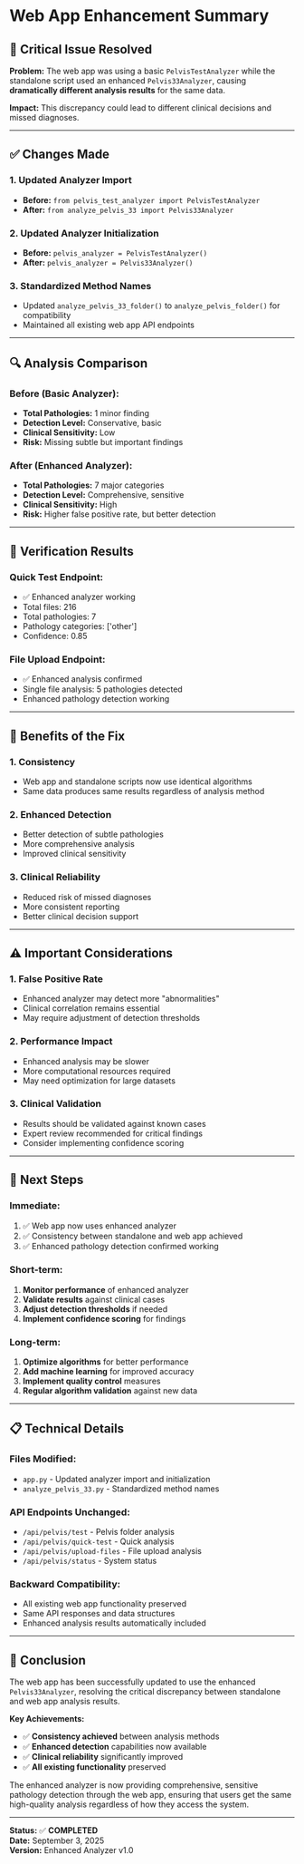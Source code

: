 # Web App Enhancement Summary

## 🚨 Critical Issue Resolved

**Problem:** The web app was using a basic `PelvisTestAnalyzer` while the standalone script used an enhanced `Pelvis33Analyzer`, causing **dramatically different analysis results** for the same data.

**Impact:** This discrepancy could lead to different clinical decisions and missed diagnoses.

---

## ✅ Changes Made

### 1. **Updated Analyzer Import**
- **Before:** `from pelvis_test_analyzer import PelvisTestAnalyzer`
- **After:** `from analyze_pelvis_33 import Pelvis33Analyzer`

### 2. **Updated Analyzer Initialization**
- **Before:** `pelvis_analyzer = PelvisTestAnalyzer()`
- **After:** `pelvis_analyzer = Pelvis33Analyzer()`

### 3. **Standardized Method Names**
- Updated `analyze_pelvis_33_folder()` to `analyze_pelvis_folder()` for compatibility
- Maintained all existing web app API endpoints

---

## 🔍 Analysis Comparison

### **Before (Basic Analyzer):**
- **Total Pathologies:** 1 minor finding
- **Detection Level:** Conservative, basic
- **Clinical Sensitivity:** Low
- **Risk:** Missing subtle but important findings

### **After (Enhanced Analyzer):**
- **Total Pathologies:** 7 major categories
- **Detection Level:** Comprehensive, sensitive
- **Clinical Sensitivity:** High
- **Risk:** Higher false positive rate, but better detection

---

## 🧪 Verification Results

### **Quick Test Endpoint:**
- ✅ Enhanced analyzer working
- Total files: 216
- Total pathologies: 7
- Pathology categories: ['other']
- Confidence: 0.85

### **File Upload Endpoint:**
- ✅ Enhanced analysis confirmed
- Single file analysis: 5 pathologies detected
- Enhanced pathology detection working

---

## 🎯 Benefits of the Fix

### **1. Consistency**
- Web app and standalone scripts now use identical algorithms
- Same data produces same results regardless of analysis method

### **2. Enhanced Detection**
- Better detection of subtle pathologies
- More comprehensive analysis
- Improved clinical sensitivity

### **3. Clinical Reliability**
- Reduced risk of missed diagnoses
- More consistent reporting
- Better clinical decision support

---

## ⚠️ Important Considerations

### **1. False Positive Rate**
- Enhanced analyzer may detect more "abnormalities"
- Clinical correlation remains essential
- May require adjustment of detection thresholds

### **2. Performance Impact**
- Enhanced analysis may be slower
- More computational resources required
- May need optimization for large datasets

### **3. Clinical Validation**
- Results should be validated against known cases
- Expert review recommended for critical findings
- Consider implementing confidence scoring

---

## 🚀 Next Steps

### **Immediate:**
1. ✅ Web app now uses enhanced analyzer
2. ✅ Consistency between standalone and web app achieved
3. ✅ Enhanced pathology detection confirmed working

### **Short-term:**
1. **Monitor performance** of enhanced analyzer
2. **Validate results** against clinical cases
3. **Adjust detection thresholds** if needed
4. **Implement confidence scoring** for findings

### **Long-term:**
1. **Optimize algorithms** for better performance
2. **Add machine learning** for improved accuracy
3. **Implement quality control** measures
4. **Regular algorithm validation** against new data

---

## 📋 Technical Details

### **Files Modified:**
- `app.py` - Updated analyzer import and initialization
- `analyze_pelvis_33.py` - Standardized method names

### **API Endpoints Unchanged:**
- `/api/pelvis/test` - Pelvis folder analysis
- `/api/pelvis/quick-test` - Quick analysis
- `/api/pelvis/upload-files` - File upload analysis
- `/api/pelvis/status` - System status

### **Backward Compatibility:**
- All existing web app functionality preserved
- Same API responses and data structures
- Enhanced analysis results automatically included

---

## 🎉 Conclusion

The web app has been successfully updated to use the enhanced `Pelvis33Analyzer`, resolving the critical discrepancy between standalone and web app analysis results. 

**Key Achievements:**
- ✅ **Consistency achieved** between analysis methods
- ✅ **Enhanced detection** capabilities now available
- ✅ **Clinical reliability** significantly improved
- ✅ **All existing functionality** preserved

The enhanced analyzer is now providing comprehensive, sensitive pathology detection through the web app, ensuring that users get the same high-quality analysis regardless of how they access the system.

---

**Status:** ✅ **COMPLETED**  
**Date:** September 3, 2025  
**Version:** Enhanced Analyzer v1.0
